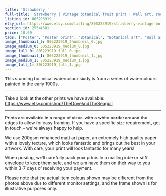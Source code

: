 ```yaml
---
title: 'Strawberry '
full-title: 'Strawberry | Vintage botanical fruit print | Wall art, room decor, vintage print, watercolour'
listing_id: 805223919
etsy_url: https://www.etsy.com/listing/805223919/strawberry-vintage-botanical-fruit-print?utm_source=site&utm_medium=api&utm_campaign=api
section_id: 25544581
price: 10.60
tags: ["Poster", "Poster print", "Botanical", "Botanical art", "Wall art", "Botanical poster", "Photograph", "Vintage", "Plant", "Watercolour", "Fruit", "High quality print", "Strawberry fruit"]
image_thumbnail_0: 805223919_thumbnail_0.jpg
image_medium_0: 805223919_medium_0.jpg
image_full_0: 805223919_full_0.jpg
image_thumbnail_1: 805223919_thumbnail_1.jpg
image_medium_1: 805223919_medium_1.jpg
image_full_1: 805223919_full_1.jpg
---
```

This stunning botanical watercolour study is from a series of watercolours painted in the early 1900s.

---

Take a look at the other prints we have available:
https://www.etsy.com/shop/TheDoveAndTheSeagull

----

Prints are available in a range of sizes, with a white border around the edges to allow for easy framing. If you have a specific size requirement, get in touch – we&#39;re always happy to help.

We use 200gsm enhanced matt art paper, an extremely high quality paper with a lovely texture, which looks fantastic and brings out the best in your artwork. With care, your print will look fantastic for many years!

When posting, we&#39;ll carefully pack your prints in a mailing tube or stiff envelope to keep them safe, and we aim have them on their way to you within 3-7 days of receiving your payment.

Please note that the actual item colours shown may be different from the photos above due to different monitor settings, and the frame shown is for illustrative purposes only.
